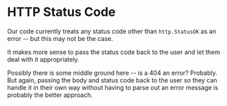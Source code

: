 # HTTP Status Code

Our code currently treats any status code other than `http.StatusOK` as an error
-- but this may not be the case.

It makes more sense to pass the status code back to the user and let them deal
with it appropriately.

Possibly there is some middle ground here -- is a 404 an error? Probably. But
again, passing the body and status code back to the user so they can handle it
in their own way without having to parse out an error message is probably the
better approach.
